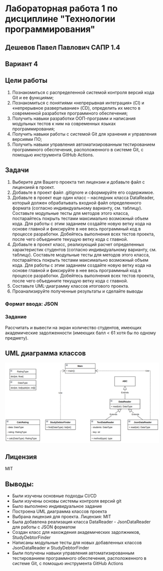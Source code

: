 # Лабораторная работа 1 по дисциплине "Технологии программирования"

## Дешевов Павел Павлович САПР 1.4
## Вариант 4

## Цели работы
1. Познакомиться c распределенной системой контроля версий кода Git и ее функциями;
2. Познакомиться с понятиями «непрерывная интеграция» (CI) и «непрерывное развертывание»
(CD), определить их место в современной разработке программного обеспечения;
3. Получить навыки разработки ООП-программ и написания модульных тестов к ним на
современных языках программирования;
4. Получить навыки работы с системой Git для хранения и управления версиями ПО;
5. Получить навыки управления автоматизированным тестированием программного обеспечения,
расположенного в системе Git, с помощью инструмента GitHub Actions.

## Задачи

1. Выберите для Вашего проекта тип лицензии и добавьте файл с лицензией в проект.
2. Добавьте в проект файл .gitignore и сформируйте его содержимое.
3. Добавьте в проект еще один класс – наследник класса DataReader, который должен
обрабатывать входной файл определенного формата (согласно индивидуальному варианту, см.
таблицу). Составьте модульные тесты для методов этого класса, постарайтесь покрыть тестами
максимально возможный объем кода. Для работы с этим заданием создайте новую ветку кода на основе
главной и фиксируйте в нее весь программный код в процессе разработки. Добейтесь выполнения всех
тестов проекта, после чего объедините текущую ветку кода с главной.
4. Добавьте в проект класс, реализующий расчет определенных характеристик студентов
(согласно индивидуальному варианту, см. таблицу). Составьте модульные тесты для методов этого
класса, постарайтесь покрыть тестами максимально возможный объем кода. Для работы с этим
заданием создайте новую ветку кода на основе главной и фиксируйте в нее весь программный код в
процессе разработки. Добейтесь выполнения всех тестов проекта, после чего объедините текущую
ветку кода с главной.
5. Составьте UML-диаграмму классов итогового проекта.
6. Проанализируйте полученные результаты и сделайте выводы

### Формат ввода: JSON
### Задание
Рассчитать и вывести на экран количество студентов,
имеющих академические задолженности (имеющих балл
< 61 хотя бы по одному предмету).


## UML диаграмма классов
![img.png](img.png)

## Лицензия

MIT

## Выводы:

- Были изучены основные подходы CI/CD 
- Были изучены основы системы контроля версий git
- Было выполнено индивидуальное задание
- Построена UML диаграмма классов проекта
- Выбрана лицензия для проекта. Лицензия: MIT
- Была добавлена реализация класса DataReader - JsonDataReader для работы с JSON форматом
- Создан класс для нахождения академических задолжников, StudyDebtorFinder
- Написаны модульные тесты для новых добавленных классов JsonDataReader и StudyDebtorFinder
- Были получены навыки управления автоматизированным тестированием программного обеспечения,
расположенного в системе Git, с помощью инструмента GitHub Actions